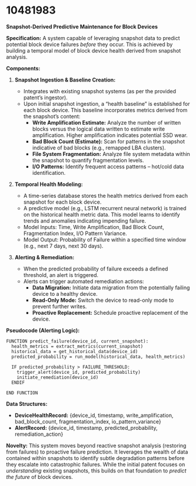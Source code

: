 # 10481983

**Snapshot-Derived Predictive Maintenance for Block Devices**

**Specification:** A system capable of leveraging snapshot data to predict potential block device failures *before* they occur. This is achieved by building a temporal model of block device health derived from snapshot analysis.

**Components:**

1.  **Snapshot Ingestion & Baseline Creation:**
    *   Integrates with existing snapshot systems (as per the provided patent’s ingestor).
    *   Upon initial snapshot ingestion, a “health baseline” is established for each block device. This baseline incorporates metrics derived from the snapshot’s content:
        *   **Write Amplification Estimate:**  Analyze the number of written blocks versus the logical data written to estimate write amplification. Higher amplification indicates potential SSD wear.
        *   **Bad Block Count (Estimate):** Scan for patterns in the snapshot indicative of bad blocks (e.g., remapped LBA clusters).
        *   **File System Fragmentation:** Analyze file system metadata within the snapshot to quantify fragmentation levels.
        *   **I/O Patterns:** Identify frequent access patterns – hot/cold data identification.

2.  **Temporal Health Modeling:**
    *   A time-series database stores the health metrics derived from each snapshot for each block device.
    *   A predictive model (e.g., LSTM recurrent neural network) is trained on the historical health metric data. This model learns to identify trends and anomalies indicating impending failure.
    *   Model Inputs: Time, Write Amplification, Bad Block Count, Fragmentation Index, I/O Pattern Variance.
    *   Model Output: Probability of Failure within a specified time window (e.g., next 7 days, next 30 days).

3.  **Alerting & Remediation:**
    *   When the predicted probability of failure exceeds a defined threshold, an alert is triggered.
    *   Alerts can trigger automated remediation actions:
        *   **Data Migration:**  Initiate data migration from the potentially failing device to a healthy device.
        *   **Read-Only Mode:**  Switch the device to read-only mode to prevent further writes.
        *   **Proactive Replacement:** Schedule proactive replacement of the device.

**Pseudocode (Alerting Logic):**

```
FUNCTION predict_failure(device_id, current_snapshot):
  health_metrics = extract_metrics(current_snapshot)
  historical_data = get_historical_data(device_id)
  predicted_probability = run_model(historical_data, health_metrics)

  IF predicted_probability > FAILURE_THRESHOLD:
    trigger_alert(device_id, predicted_probability)
    initiate_remediation(device_id)
  ENDIF

END FUNCTION
```

**Data Structures:**

*   **DeviceHealthRecord:** {device_id, timestamp, write_amplification, bad_block_count, fragmentation_index, io_pattern_variance}
*   **AlertRecord:** {device_id, timestamp, predicted_probability, remediation_action}

**Novelty:** This system moves beyond reactive snapshot analysis (restoring from failures) to proactive failure prediction. It leverages the wealth of data contained within snapshots to identify subtle degradation patterns before they escalate into catastrophic failures. While the initial patent focuses on *understanding* existing snapshots, this builds on that foundation to *predict the future* of block devices.